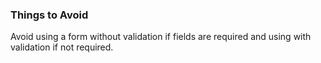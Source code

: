 ### Things to Avoid
Avoid using a form without validation if fields are required and using  with  validation if not required.
